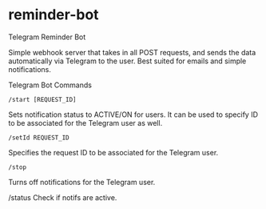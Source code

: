 # reminder-bot
Telegram Reminder Bot

Simple webhook server that takes in all POST requests, and sends the data automatically via Telegram to the user. 
Best suited for emails and simple notifications.


Telegram Bot Commands 
```
/start [REQUEST_ID]
```
Sets notification status to ACTIVE/ON for users. It can be used to specify 
ID to be associated for the Telegram user as well.

```
/setId REQUEST_ID
```
Specifies the request ID to be associated for the Telegram user.

```
/stop
```
Turns off notifications for the Telegram user.

/status
Check if notifs are active.
